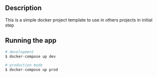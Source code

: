 ## Description

This is a simple docker project template to use in others projects in initial step

## Running the app

```bash
# development
$ docker-compose up dev

# production mode
$ docker-compose up prod
```
